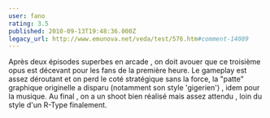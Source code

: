```yaml
---
user: fano
rating: 3.5
published: 2010-09-13T19:48:36.000Z
legacy_url: http://www.emunova.net/veda/test/576.htm#comment-14089
---
```

Après deux épisodes superbes en arcade , on doit avouer que ce troisième opus est décevant pour les fans de la première heure.
Le gameplay est assez déroutant et on perd le coté stratégique sans la force, la "patte" graphique originelle a disparu (notamment son style 'gigerien') , idem pour la musique.
Au final , on a un shoot bien réalisé mais assez attendu , loin du style d'un R-Type finalement.